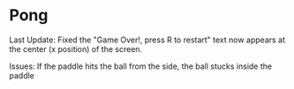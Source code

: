 # Pong

Last Update:
Fixed the "Game Over!, press R to restart" text now appears at the center (x position) of the screen.

Issues:
If the paddle hits the ball from the side, the ball stucks inside the paddle